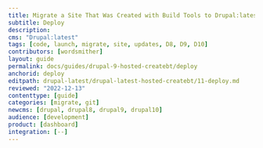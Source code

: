 ```yaml
---
title: Migrate a Site That Was Created with Build Tools to Drupal:latest
subtitle: Deploy
description: 
cms: "Drupal:latest"
tags: [code, launch, migrate, site, updates, D8, D9, D10]
contributors: [wordsmither]
layout: guide
permalink: docs/guides/drupal-9-hosted-createbt/deploy
anchorid: deploy
editpath: drupal-latest/drupal-latest-hosted-createbt/11-deploy.md
reviewed: "2022-12-13"
contenttype: [guide]
categories: [migrate, git]
newcms: [drupal, drupal8, drupal9, drupal10]
audience: [development]
product: [dashboard]
integration: [--]
---
```


<Partial file="drupal-latest/deploy-live.md" />
